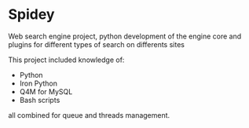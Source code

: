 Spidey
======

Web search engine project, python development of the engine core and plugins for different types of search on differents sites

This project included knowledge of:

* Python
* Iron Python
* Q4M for MySQL
* Bash scripts 

all combined for queue and threads management.
